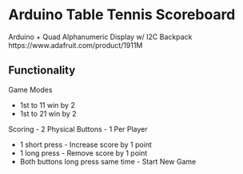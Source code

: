 <h1>Arduino Table Tennis Scoreboard</h1>
<p>Arduino + Quad Alphanumeric Display w/ I2C Backpack https://www.adafruit.com/product/1911M</p>

<h2>Functionality</h2>
  Game Modes
  <ul>
    <li>1st to 11 win by 2</li>
    <li>1st to 21 win by 2</li>
  </ul>
   Scoring - 2 Physical Buttons - 1 Per Player
   <ul>
      <li>1 short press - Increase score by 1 point</li>
      <li>1 long press  - Remove score by 1 point</li>
      <li>Both buttons long press same time - Start New Game</li>
</ul>

